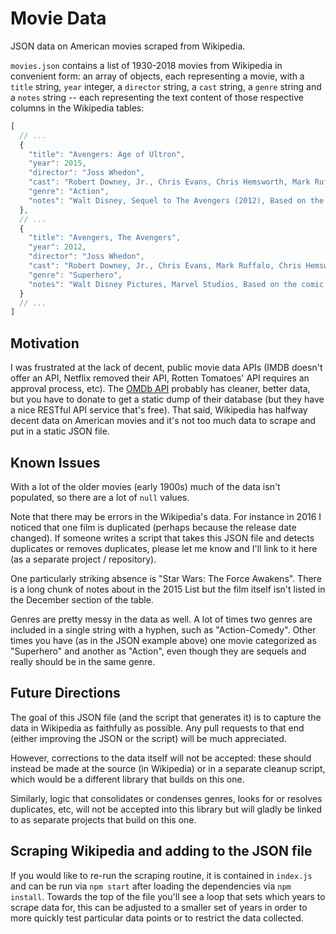 # Movie Data

JSON data on American movies scraped from Wikipedia.

`movies.json` contains a list of 1930-2018 movies from Wikipedia in convenient form: an array of objects, each representing a movie, with a `title` string, `year` integer, a `director` string, a `cast` string, a `genre` string and a `notes` string -- each representing the text content of those respective columns in the Wikipedia tables:

```javascript
[
  // ...
  {
    "title": "Avengers: Age of Ultron",
    "year": 2015,
    "director": "Joss Whedon",
    "cast": "Robert Downey, Jr., Chris Evans, Chris Hemsworth, Mark Ruffalo",
    "genre": "Action",
    "notes": "Walt Disney, Sequel to The Avengers (2012), Based on the comics of the same name by Stan Lee and Jack Kirby"
  },
  // ...
  {
    "title": "Avengers, The Avengers",
    "year": 2012,
    "director": "Joss Whedon",
    "cast": "Robert Downey, Jr., Chris Evans, Mark Ruffalo, Chris Hemsworth, Scarlett Johansson, Jeremy Renner, Tom Hiddleston, Clark Gregg, Cobie Smulders, Stellan Skarsgård, Samuel L. Jackson",
    "genre": "Superhero",
    "notes": "Walt Disney Pictures, Marvel Studios, Based on the comic book of the same name by Stan Lee and Jack Kirby"
  }
  // ...
]
```

## Motivation

I was frustrated at the lack of decent, public movie data APIs (IMDB doesn't offer an API, Netflix removed their API, Rotten Tomatoes' API requires an approval process, etc). The [OMDb API](http://www.omdbapi.com/) probably has cleaner, better data, but you have to donate to get a static dump of their database (but they have a nice RESTful API service that's free). That said, Wikipedia has halfway decent data on American movies and it's not too much data to scrape and put in a static JSON file.

## Known Issues

With a lot of the older movies (early 1900s) much of the data isn't populated, so there are a lot of `null` values.

Note that there may be errors in the Wikipedia's data. For instance in 2016 I noticed that one film is duplicated (perhaps because the release date changed). If someone writes a script that takes this JSON file and detects duplicates or removes duplicates, please let me know and I'll link to it here (as a separate project / repository).

One particularly striking absence is "Star Wars: The Force Awakens". There is a long chunk of notes about in the 2015 List but the film itself isn't listed in the December section of the table.

Genres are pretty messy in the data as well. A lot of times two genres are included in a single string with a hyphen, such as "Action-Comedy". Other times you have (as in the JSON example above) one movie categorized as "Superhero" and another as "Action", even though they are sequels and really should be in the same genre.

## Future Directions

The goal of this JSON file (and the script that generates it) is to capture the data in Wikipedia as faithfully as possible. Any pull requests to that end (either improving the JSON or the script) will be much appreciated.

However, corrections to the data itself will not be accepted: these should instead be made at the source (in Wikipedia) or in a separate cleanup script, which would be a different library that builds on this one.

Similarly, logic that consolidates or condenses genres, looks for or resolves duplicates, etc, will not be accepted into this library but will gladly be linked to as separate projects that build on this one.

## Scraping Wikipedia and adding to the JSON file

If you would like to re-run the scraping routine, it is contained in `index.js` and can be run via `npm start` after loading the dependencies via `npm install`. Towards the top of the file you'll see a loop that sets which years to scrape data for, this can be adjusted to a smaller set of years in order to more quickly test particular data points or to restrict the data collected.

